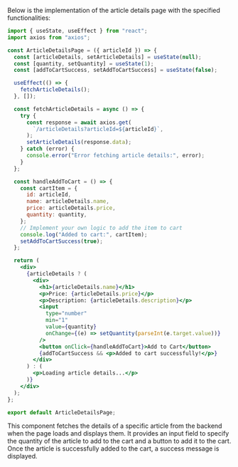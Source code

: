 Below is the implementation of the article details page with the specified functionalities:

```jsx
import { useState, useEffect } from "react";
import axios from "axios";

const ArticleDetailsPage = ({ articleId }) => {
  const [articleDetails, setArticleDetails] = useState(null);
  const [quantity, setQuantity] = useState(1);
  const [addToCartSuccess, setAddToCartSuccess] = useState(false);

  useEffect(() => {
    fetchArticleDetails();
  }, []);

  const fetchArticleDetails = async () => {
    try {
      const response = await axios.get(
        `/articleDetails?articleId=${articleId}`,
      );
      setArticleDetails(response.data);
    } catch (error) {
      console.error("Error fetching article details:", error);
    }
  };

  const handleAddToCart = () => {
    const cartItem = {
      id: articleId,
      name: articleDetails.name,
      price: articleDetails.price,
      quantity: quantity,
    };
    // Implement your own logic to add the item to cart
    console.log("Added to cart:", cartItem);
    setAddToCartSuccess(true);
  };

  return (
    <div>
      {articleDetails ? (
        <div>
          <h1>{articleDetails.name}</h1>
          <p>Price: {articleDetails.price}</p>
          <p>Description: {articleDetails.description}</p>
          <input
            type="number"
            min="1"
            value={quantity}
            onChange={(e) => setQuantity(parseInt(e.target.value))}
          />
          <button onClick={handleAddToCart}>Add to Cart</button>
          {addToCartSuccess && <p>Added to cart successfully!</p>}
        </div>
      ) : (
        <p>Loading article details...</p>
      )}
    </div>
  );
};

export default ArticleDetailsPage;
```

This component fetches the details of a specific article from the backend when the page loads and displays them. It provides an input field to specify the quantity of the article to add to the cart and a button to add it to the cart. Once the article is successfully added to the cart, a success message is displayed.

